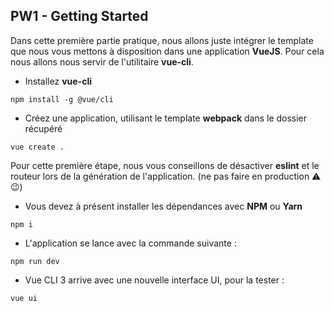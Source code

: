 ## PW1 - Getting Started

Dans cette première partie pratique, nous allons juste intégrer le template que nous vous mettons à disposition dans une application **VueJS**.
Pour cela nous allons nous servir de l'utilitaire **vue-cli**.

* Installez **vue-cli**

```shell
npm install -g @vue/cli
```

* Créez une application, utilisant le template **webpack** dans le dossier récupéré

```shell
vue create .
```

Pour cette première étape, nous vous conseillons de désactiver **eslint** et le routeur lors de la génération de l'application. (ne pas faire en production ⚠️ 😉)

* Vous devez à présent installer les dépendances avec **NPM** ou **Yarn**

```shell
npm i 
```

* L'application se lance avec la commande suivante :

```shell
npm run dev
```

* Vue CLI 3 arrive avec une nouvelle interface UI, pour la tester :

```shell
vue ui
```
